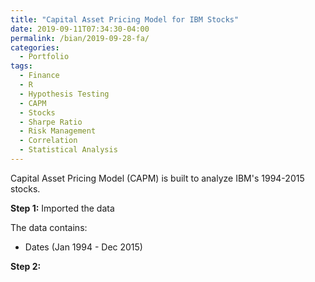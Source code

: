 ```yaml
---
title: "Capital Asset Pricing Model for IBM Stocks"
date: 2019-09-11T07:34:30-04:00
permalink: /bian/2019-09-28-fa/
categories:
  - Portfolio
tags:
  - Finance
  - R
  - Hypothesis Testing
  - CAPM
  - Stocks
  - Sharpe Ratio
  - Risk Management
  - Correlation
  - Statistical Analysis
---
```

Capital Asset Pricing Model (CAPM) is built to analyze IBM's 1994-2015 stocks.

**Step 1:** Imported the data

The data contains:
- Dates (Jan 1994 - Dec 2015)

**Step 2:** 
